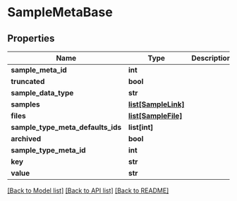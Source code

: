 # SampleMetaBase

## Properties
Name | Type | Description | Notes
------------ | ------------- | ------------- | -------------
**sample_meta_id** | **int** |  | [optional] 
**truncated** | **bool** |  | [optional] 
**sample_data_type** | **str** |  | 
**samples** | [**list[SampleLink]**](SampleLink.md) |  | [optional] 
**files** | [**list[SampleFile]**](SampleFile.md) |  | [optional] 
**sample_type_meta_defaults_ids** | **list[int]** |  | [optional] 
**archived** | **bool** |  | [optional] 
**sample_type_meta_id** | **int** |  | [optional] 
**key** | **str** |  | 
**value** | **str** |  | [optional] 

[[Back to Model list]](../README.md#documentation-for-models) [[Back to API list]](../README.md#documentation-for-api-endpoints) [[Back to README]](../README.md)


